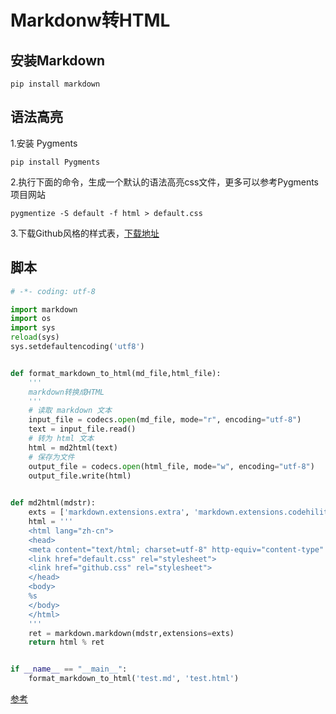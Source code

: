 # Markdonw转HTML

## 安装Markdown

    pip install markdown

## 语法高亮

1.安装 Pygments

    pip install Pygments

2.执行下面的命令，生成一个默认的语法高亮css文件，更多可以参考Pygments项目网站

    pygmentize -S default -f html > default.css

3.下载Github风格的样式表，[下载地址](https://gist.github.com/andyferra/2554919)

## 脚本

```python
# -*- coding: utf-8 

import markdown
import os
import sys
reload(sys)
sys.setdefaultencoding('utf8')


def format_markdown_to_html(md_file,html_file):
    '''
    markdown转换成HTML
    '''
    # 读取 markdown 文本
    input_file = codecs.open(md_file, mode="r", encoding="utf-8")
    text = input_file.read()
    # 转为 html 文本
    html = md2html(text)
    # 保存为文件
    output_file = codecs.open(html_file, mode="w", encoding="utf-8")
    output_file.write(html)
    

def md2html(mdstr):
    exts = ['markdown.extensions.extra', 'markdown.extensions.codehilite','markdown.extensions.tables','markdown.extensions.toc']
    html = '''
    <html lang="zh-cn">
    <head>
    <meta content="text/html; charset=utf-8" http-equiv="content-type" />
    <link href="default.css" rel="stylesheet">
    <link href="github.css" rel="stylesheet">
    </head>
    <body>
    %s
    </body>
    </html>
    '''
    ret = markdown.markdown(mdstr,extensions=exts)
    return html % ret


if __name__ == "__main__":
    format_markdown_to_html('test.md', 'test.html')

```

[参考](https://segmentfault.com/a/1190000008993413) 